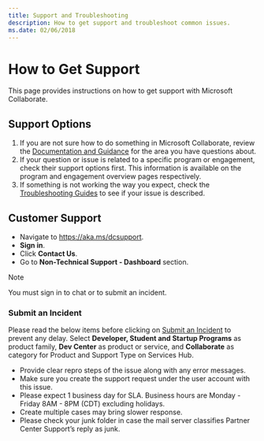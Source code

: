 ```yaml
---
title: Support and Troubleshooting
description: How to get support and troubleshoot common issues.
ms.date: 02/06/2018
---
```


# How to Get Support
This page provides instructions on how to get support with Microsoft Collaborate.

## Support Options
1. If you are not sure how to do something in Microsoft Collaborate, review the [Documentation and Guidance](/collaborate/) for the area you have questions about.
2. If your question or issue is related to a specific program or engagement, check their support options first. This information is available on the program and engagement overview pages respectively.
3. If something is not working the way you expect, check the [Troubleshooting Guides](/collaborate/troubleshooting) to see if your issue is described. 

## Customer Support
  * Navigate to https://aka.ms/dcsupport.
  * **Sign in**.
  * Click **Contact Us**.
  * Go to **Non-Technical Support - Dashboard** section.

>[!NOTE]
>
> You must sign in to chat or to submit an incident.<br>

### Submit an Incident
Please read the below items before clicking on [Submit an Incident](https://support.serviceshub.microsoft.com/supportforbusiness/create?sapId=bc9d4067-7218-61b9-1d2c-68ae591acf9d) to prevent any delay. Select **Developer, Student and Startup Programs** as product family, **Dev Center** as product or service, and **Collaborate** as category for Product and Support Type on Services Hub.
  * Provide clear repro steps of the issue along with any error messages.
  * Make sure you create the support request under the user account with this issue.
  * Please expect 1 business day for SLA. Business hours are Monday - Friday 8AM - 8PM (CDT) excluding holidays.
  * Create multiple cases may bring slower response.
  * Please check your junk folder in case the mail server classifies Partner Center Support’s reply as junk.
